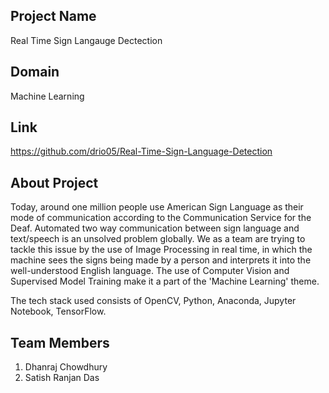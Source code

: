 ## Project Name

Real Time Sign Langauge Dectection

## Domain

Machine Learning

## Link

https://github.com/drio05/Real-Time-Sign-Language-Detection

## About Project

Today, around one million people use American Sign Language as their mode of communication according to the Communication Service for the Deaf. Automated two way communication between sign language and text/speech is an unsolved problem globally.
We as a team are trying to tackle this issue by the use of Image Processing in real time, in which the machine sees the signs being made by a person and interprets it into the well-understood English language. The use of Computer Vision and Supervised Model Training make it a part of the 'Machine Learning' theme.

The tech stack used consists of OpenCV, Python, Anaconda, Jupyter Notebook, TensorFlow.

## Team Members

 1. Dhanraj Chowdhury
 2. Satish Ranjan Das